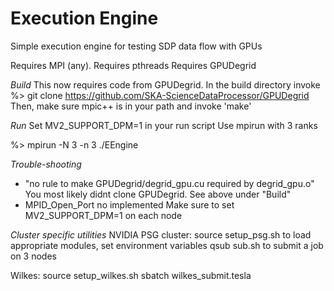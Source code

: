 # Execution Engine
Simple execution engine for testing SDP data flow with GPUs

Requires MPI (any).
Requires pthreads
Requires GPUDegrid

*Build*
This now requires code from GPUDegrid. In the build directory invoke
%> git clone https://github.com/SKA-ScienceDataProcessor/GPUDegrid
Then, make sure mpic++ is in your path and invoke 'make'

*Run*
Set MV2_SUPPORT_DPM=1 in your run script
Use mpirun with 3 ranks

%> mpirun -N 3 -n 3 ./EEngine

*Trouble-shooting*

- "no rule to make GPUDegrid/degrid_gpu.cu required by degrid_gpu.o"
   You most likely didnt clone GPUDegrid. See above under "Build"
- MPID_Open_Port no implemented
   Make sure to set MV2_SUPPORT_DPM=1 on each node

*Cluster specific utilities*
NVIDIA PSG cluster:
    source setup_psg.sh to load appropriate modules, set environment variables
    qsub sub.sh to submit a job on 3 nodes

Wilkes:
    source setup_wilkes.sh
    sbatch wilkes_submit.tesla

